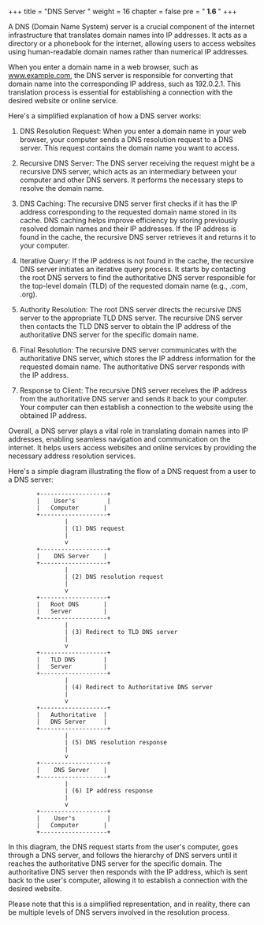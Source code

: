 +++
title = "DNS Server "
weight = 16
chapter = false
pre = "<b> 1.6 </b>"
+++

A DNS (Domain Name System) server is a crucial component of the internet infrastructure that translates domain names into IP addresses. It acts as a directory or a phonebook for the internet, allowing users to access websites using human-readable domain names rather than numerical IP addresses.

When you enter a domain name in a web browser, such as www.example.com, the DNS server is responsible for converting that domain name into the corresponding IP address, such as 192.0.2.1. This translation process is essential for establishing a connection with the desired website or online service.

Here's a simplified explanation of how a DNS server works:

1. DNS Resolution Request: When you enter a domain name in your web browser, your computer sends a DNS resolution request to a DNS server. This request contains the domain name you want to access.

2. Recursive DNS Server: The DNS server receiving the request might be a recursive DNS server, which acts as an intermediary between your computer and other DNS servers. It performs the necessary steps to resolve the domain name.

3. DNS Caching: The recursive DNS server first checks if it has the IP address corresponding to the requested domain name stored in its cache. DNS caching helps improve efficiency by storing previously resolved domain names and their IP addresses. If the IP address is found in the cache, the recursive DNS server retrieves it and returns it to your computer.

4. Iterative Query: If the IP address is not found in the cache, the recursive DNS server initiates an iterative query process. It starts by contacting the root DNS servers to find the authoritative DNS server responsible for the top-level domain (TLD) of the requested domain name (e.g., .com, .org).

5. Authority Resolution: The root DNS server directs the recursive DNS server to the appropriate TLD DNS server. The recursive DNS server then contacts the TLD DNS server to obtain the IP address of the authoritative DNS server for the specific domain name.

6. Final Resolution: The recursive DNS server communicates with the authoritative DNS server, which stores the IP address information for the requested domain name. The authoritative DNS server responds with the IP address.

7. Response to Client: The recursive DNS server receives the IP address from the authoritative DNS server and sends it back to your computer. Your computer can then establish a connection to the website using the obtained IP address.

Overall, a DNS server plays a vital role in translating domain names into IP addresses, enabling seamless navigation and communication on the internet. It helps users access websites and online services by providing the necessary address resolution services.

Here's a simple diagram illustrating the flow of a DNS request from a user to a DNS server:

```
        +-------------------+
        |    User's         |
        |   Computer       |
        +-------------------+
                |
                | (1) DNS request
                |
                v
        +-------------------+
        |    DNS Server    |
        +-------------------+
                |
                | (2) DNS resolution request
                |
                v
        +-------------------+
        |   Root DNS       |
        |   Server         |
        +-------------------+
                |
                | (3) Redirect to TLD DNS server
                |
                v
        +-------------------+
        |   TLD DNS        |
        |   Server         |
        +-------------------+
                |
                | (4) Redirect to Authoritative DNS server
                |
                v
        +-------------------+
        |   Authoritative  |
        |   DNS Server     |
        +-------------------+
                |
                | (5) DNS resolution response
                |
                v
        +-------------------+
        |    DNS Server    |
        +-------------------+
                |
                | (6) IP address response
                |
                v
        +-------------------+
        |    User's         |
        |   Computer       |
        +-------------------+
```

In this diagram, the DNS request starts from the user's computer, goes through a DNS server, and follows the hierarchy of DNS servers until it reaches the authoritative DNS server for the specific domain. The authoritative DNS server then responds with the IP address, which is sent back to the user's computer, allowing it to establish a connection with the desired website.

Please note that this is a simplified representation, and in reality, there can be multiple levels of DNS servers involved in the resolution process.